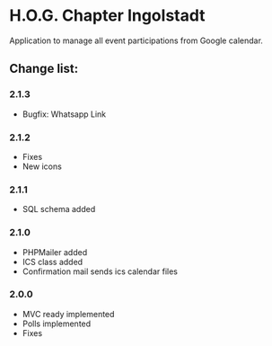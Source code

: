 # H.O.G. Chapter Ingolstadt

Application to manage all event participations from Google calendar.
 
## Change list:
### 2.1.3
- Bugfix: Whatsapp Link
### 2.1.2
- Fixes
- New icons
### 2.1.1
- SQL schema added
### 2.1.0
- PHPMailer added
- ICS class added
- Confirmation mail sends ics calendar files
### 2.0.0
- MVC ready implemented
- Polls implemented
- Fixes